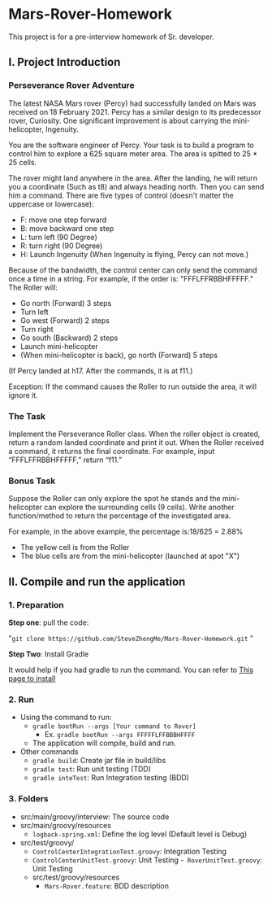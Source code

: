 # Mars-Rover-Homework
This project is for a pre-interview homework of Sr. developer.

## I. Project Introduction

### Perseverance Rover Adventure
The latest NASA Mars rover (Percy) had successfully landed on Mars was received on 18 February 2021. Percy has a similar design to its predecessor rover, Curiosity. One significant improvement is about carrying the mini-helicopter, Ingenuity.

You are the software engineer of Percy. Your task is to build a program to control him to explore a 625 square meter area. The area is spitted to 25 * 25 cells.

The rover might land anywhere in the area. After the landing, he will return you a coordinate (Such as t8) and always heading north. Then you can send him a command. There are five types of control (doesn't matter the uppercase or lowercase):

- F: move one step forward
- B: move backward one step
- L: turn left (90 Degree)
- R: turn right (90 Degree)
- H: Launch Ingenuity (When Ingenuity is flying, Percy can not move.)

Because of the bandwidth, the control center can only send the command once a time in a string. For example, if the order is: "FFFLFFRBBHFFFFF." The Roller will:
- Go north (Forward) 3 steps
- Turn left
- Go west (Forward) 2 steps
- Turn right
- Go south (Backward) 2 steps
- Launch mini-helicopter
- (When mini-helicopter is back), go north (Forward) 5 steps

(If Percy landed at h17. After the commands, it is at f11.)

Exception:
If the command causes the Roller to run outside the area, it will ignore it.

### The Task

Implement the Perseverance Roller class. When the roller object is created, return a random landed coordinate and print it out. When the Roller received a command, it returns the final coordinate. 
For example, input “FFFLFFRBBHFFFFF,” return “f11.”

### Bonus Task
Suppose the Roller can only explore the spot he stands and the mini-helicopter can explore the surrounding cells (9 cells). Write another function/method to return the percentage of the investigated area. 

For example, in the above example, the percentage is:18/625 = 2.88%
- The yellow cell is from the Roller
- The blue cells are from the mini-helicopter (launched at spot "X")



## II. Compile and run the application

### 1. Preparation

**Step one**: pull the code: 

"`git clone https://github.com/SteveZhengMe/Mars-Rover-Homework.git` "

**Step Two**: Install Gradle

It would help if you had gradle to run the command. You can refer to [This page to install](https://gradle.org/install/)

### 2. Run

- Using the command to run:
    - ```gradle bootRun --args [Your command to Rover]``` 
        - Ex. ```gradle bootRun --args FFFFFLFFBBBHFFFF```
    - The application will compile, build and run.
- Other commands
    - ```gradle build```: Create jar file in build/libs
    - ```gradle test```: Run unit testing (TDD)
    - ```gradle inteTest```: Run Integration testing (BDD)

### 3. Folders
- src/main/groovy/interview: The source code
- src/main/groovy/resources
    - ```logback-spring.xml```: Define the log level (Default level is Debug)
- src/test/groovy/
    - ```ControlCenterIntegrationTest.groovy```: Integration Testing
    - ```ControlCenterUnitTest.groovy```: Unit Testing
    -``` RoverUnitTest.groovy```: Unit Testing
    - src/test/groovy/resources
        - ```Mars-Rover.feature```: BDD description